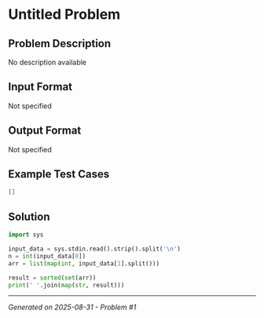 # Untitled Problem

## Problem Description
No description available

## Input Format
Not specified

## Output Format
Not specified

## Example Test Cases
```json
[]
```

## Solution
```python
import sys

input_data = sys.stdin.read().strip().split('\n')
n = int(input_data[0])
arr = list(map(int, input_data[1].split()))

result = sorted(set(arr))
print(' '.join(map(str, result)))
```

---
*Generated on 2025-08-31 - Problem #1*